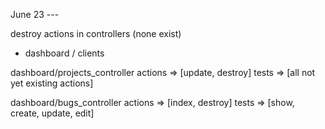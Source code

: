June 23 ---

destroy actions in controllers (none exist)
  - dashboard / clients

dashboard/projects_controller
  actions => [update, destroy]
  tests => [all not yet existing actions]


dashboard/bugs_controller
  actions => [index, destroy]
  tests => [show, create, update, edit]